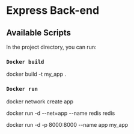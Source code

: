 # Express Back-end


## Available Scripts

In the project directory, you can run:

### `Docker build`

docker build -t my_app .

### `Docker run`

docker network create app

docker run -d --net=app --name redis redis

docker run -d -p 8000:8000 --name app my_app





